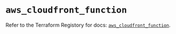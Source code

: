# `aws_cloudfront_function`

Refer to the Terraform Registory for docs: [`aws_cloudfront_function`](https://registry.terraform.io/providers/hashicorp/aws/5.30.0/docs/resources/cloudfront_function).
